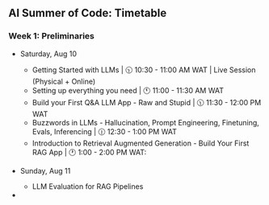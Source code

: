 ## AI Summer of Code: Timetable

### Week 1: Preliminaries

- Saturday, Aug 10
  - Getting Started with LLMs | 
    🕥 10:30 - 11:00 AM WAT | Live Session (Physical + Online)
  - Setting up everything you need | 
    🕚 11:00 - 11:30 AM WAT
  - Build your First Q&A LLM App - Raw and Stupid | 
    🕦 11:30 - 12:00 PM WAT
  - Buzzwords in LLMs - Hallucination, Prompt Engineering, Finetuning, Evals, Inferencing | 
    🕧 12:30 - 1:00 PM WAT
  - Introduction to Retrieval Augmented Generation - Build Your First RAG App | 
    🕐 1:00 - 2:00 PM WAT:
  
- Sunday, Aug 11
  - LLM Evaluation for RAG Pipelines
- 

